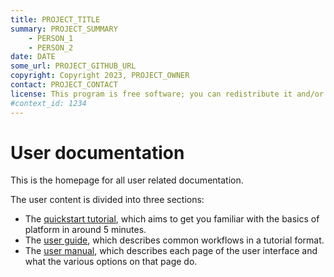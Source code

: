 ```yaml
---
title: PROJECT_TITLE
summary: PROJECT_SUMMARY
    - PERSON_1
    - PERSON_2
date: DATE
some_url: PROJECT_GITHUB_URL
copyright: Copyright 2023, PROJECT_OWNER
contact: PROJECT_CONTACT
license: This program is free software; you can redistribute it and/or modify it under the terms of the GNU Affero General Public License as published by the Free Software Foundation; either version 3 of the License, or (at your option) any later version.
#context_id: 1234
---
```


# User documentation

This is the homepage for all user related documentation.

The user content is divided into three sections:

- The [quickstart tutorial](quickstart/index.md), which aims to get you familiar with the basics of platform in around 5 minutes.
- The [user guide](guide/index.md), which describes common workflows in a tutorial format.
- The [user manual](manual/index.md), which describes each page of the user interface and what the various options on that page do.

